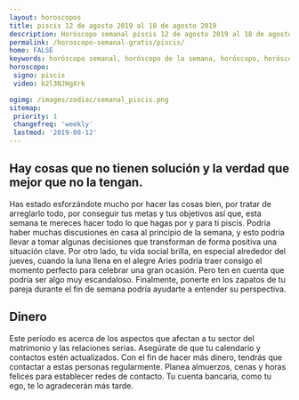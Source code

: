 ```yaml
---
layout: horoscopos
title: piscis 12 de agosto 2019 al 18 de agosto 2019 
description: Horóscopo semanal piscis 12 de agosto 2019 al 18 de agosto 2019. Hay cosas que no tienen solución y la verdad que mejor que no la tengan.
permalink: /horoscopo-semanal-gratis/piscis/
home: FALSE
keywords: horóscopo semanal, horóscopo de la semana, horóscopo, horóscopo gratis,horóscopos, horóscopo esperanza gracia, horoscopos piscis la semana, horóscopos gratis, Tarot, Astrologia, Zodíaco, piscis, horoscopo gratis, semanal
horoscopo:
 signo: piscis
 video: b2l3NJHgXrk

ogimg: /images/zodiac/semanal_piscis.png
sitemap:
 priority: 1
 changefreq: 'weekly'
 lastmod: '2019-08-12'
---
```




## Hay cosas que no tienen solución y la verdad que mejor que no la tengan.

Has estado esforzándote mucho por hacer las cosas bien, por tratar de arreglarlo todo, por conseguir tus metas y tus objetivos así que, esta semana te mereces hacer todo lo que hagas por y para ti piscis.
Podría haber muchas discusiones en casa al principio de la semana, y esto podría llevar a tomar algunas decisiones que transforman de forma positiva una situación clave. Por otro lado, tu vida social brilla, en especial alrededor del jueves, cuando la luna llena en el alegre Aries podría traer consigo el momento perfecto para celebrar una gran ocasión. Pero ten en cuenta que podría ser algo muy escandaloso. Finalmente, ponerte en los zapatos de tu pareja durante el fin de semana podría ayudarte a entender su perspectiva.

## Dinero

Este período es acerca de los aspectos que afectan a tu sector del matrimonio y las relaciones serias. Asegúrate de que tu calendario y contactos estén actualizados. Con el fin de hacer más dinero, tendrás que contactar a estas personas regularmente. Planea almuerzos, cenas y horas felices para establecer redes de contacto. Tu cuenta bancaria, como tu ego, te lo agradecerán más tarde.